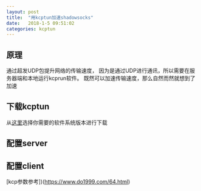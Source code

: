 ```yaml
---
layout: post
title:  "用kcptun加速shadowsocks"
date:   2018-1-5 09:51:02
categories: kcptun
---
```



## 原理

通过超发UDP包提升网络的传输速度，
因为是通过UDP进行通讯，所以需要在服务器端和本地运行kcprun软件。
既然可以加速传输速度，那么自然而然就想到了加速


## 下载kcptun

从[这里](https://github.com/xtaci/kcptun/releases)选择你需要的软件系统版本进行下载


## 配置server






## 配置client







[kcp参数参考])(https://www.do1999.com/64.html)